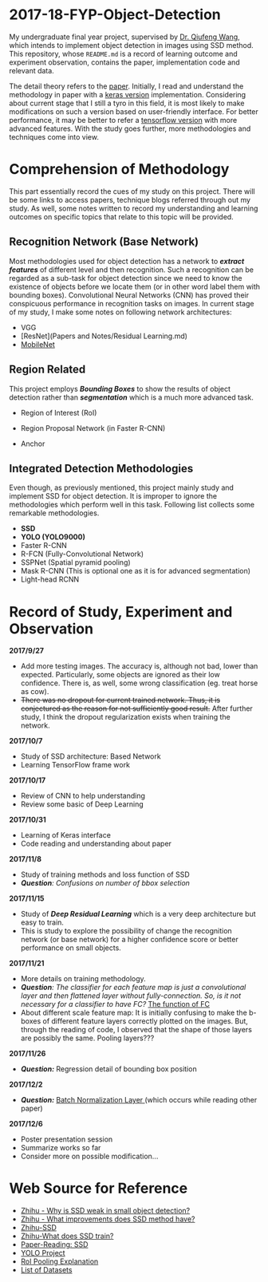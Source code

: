 # 2017-18-FYP-Object-Detection

My undergraduate final year project, supervised by [Dr. Qiufeng Wang](http://www.xjtlu.edu.cn/zh/departments/academic-departments/electrical-and-electronic-engineering/staff/qiufeng-wang), which intends to implement object detection in images using SSD method. This repository, whose `README.md` is a record of learning outcome and experiment observation, contains the paper, implementation code and relevant data. 

The detail theory refers to the [paper](https://arxiv.org/abs/1512.02325). Initially, I read and understand the methodology in paper with a [keras version](https://github.com/rykov8/ssd_keras) implementation. Considering about current stage that I still a tyro in this field, it is most likely to make modifications on such a version based on user-friendly interface. For better performance, it may be better to refer a [tensorflow version](https://github.com/balancap/SSD-Tensorflow) with more advanced features. With the study goes further, more methodologies and techniques come into view. 

# Comprehension of Methodology

This part essentially record the cues of my study on this project. There will be some links to access papers, technique blogs referred through out my study. As well, some notes written to record my understanding and learning outcomes on specific topics  that relate to this topic will be provided.

## Recognition Network (Base Network)

Most methodologies used for object detection has a network to **_extract features_** of different level and then recognition. Such a recognition can be regarded as a sub-task for object detection since we need to know the existence of objects before we locate them (or in other word label them with bounding boxes). Convolutional Neural Networks (CNN) has proved their conspicuous performance in recognition tasks on images. In current stage of my study, I make some notes on following network architectures:

- VGG
- [ResNet](Papers and Notes/Residual Learning.md)
- [MobileNet](https://arxiv.org/pdf/1704.04861.pdf)

## Region Related

This project employs **_Bounding Boxes_** to show the results of object detection rather than **_segmentation_** which is a much more advanced task. 

- Region of Interest (RoI)


- Region Proposal Network (in Faster R-CNN)
- Anchor

## Integrated Detection Methodologies

Even though, as previously mentioned, this project mainly study and implement SSD for object detection. It is improper to ignore the methodologies which perform well in this task. Following list collects some remarkable methodologies.

- **SSD**
- **YOLO (YOLO9000)**
- Faster R-CNN
- R-FCN (Fully-Convolutional Network)
- SSPNet (Spatial pyramid pooling)
- Mask R-CNN (This is optional one as it is for advanced segmentation)
- Light-head RCNN

# Record of Study, Experiment and Observation

**2017/9/27**

- Add more testing images. The accuracy is, although not bad, lower than expected. Particularly, some objects are ignored as their low confidence. There is, as well, some wrong classification (eg. treat horse as cow).
- ~~There was no dropout for current trained network. Thus, it is conjectured as the reason for not sufficiently good result.~~  After further study, I think the dropout regularization exists when training the network.

**2017/10/7**

- Study of SSD architecture: Based Network
- Learning TensorFlow frame work

**2017/10/17**

- Review of CNN to help understanding
- Review some basic of Deep Learning

**2017/10/31**

- Learning of Keras interface
- Code reading and understanding about paper

**2017/11/8**

- Study of training methods and loss function of SSD
- _**Question**: Confusions on number of bbox selection_

**2017/11/15**

- Study of **_Deep Residual Learning_** which is a very deep architecture but easy to train. 
- This is study to explore the possibility of change the recognition network (or base network) for a higher confidence score or better performance on small objects.

**2017/11/21**

- More details on training methodology. 
- _**Question**: The classifier for each feature map is just a convolutional layer and then flattened layer without fully-connection. So, is it not necessary for a classifier to have FC?_ [The function of FC](https://stats.stackexchange.com/questions/182102/what-do-the-fully-connected-layers-do-in-cnns)
- About different scale feature map: It is initially confusing to make the b-boxes of different feature layers  correctly plotted on the images. But, through the reading of code, I observed that the shape of those layers are possibly the same. Pooling layers???

**2017/11/26**

- **_Question:_** Regression detail of bounding box position

**2017/12/2**

- **_Question:_**  [Batch Normalization Layer ](https://kratzert.github.io/2016/02/12/understanding-the-gradient-flow-through-the-batch-normalization-layer.html) (which occurs while reading other paper) 

**2017/12/6**

- Poster presentation session
- Summarize works so far
- Consider more on possible modification...



# Web Source for Reference

- [Zhihu - Why is SSD weak in small object detection?](https://www.zhihu.com/question/49455386)
- [Zhihu - What improvements does SSD method have?](https://www.zhihu.com/question/50910763)
- [Zhihu-SSD](https://zhuanlan.zhihu.com/p/24954433)
- [Zhihu-What does SSD train?](https://zhuanlan.zhihu.com/p/29410169)
- [Paper-Reading: SSD](http://blog.csdn.net/u010167269/article/details/52563573)
- [YOLO Project](https://pjreddie.com/darknet/yolo/)
- [RoI Pooling Explanation](https://blog.deepsense.ai/region-of-interest-pooling-explained/)
- [List of Datasets](https://en.wikipedia.org/wiki/List_of_datasets_for_machine_learning_research)